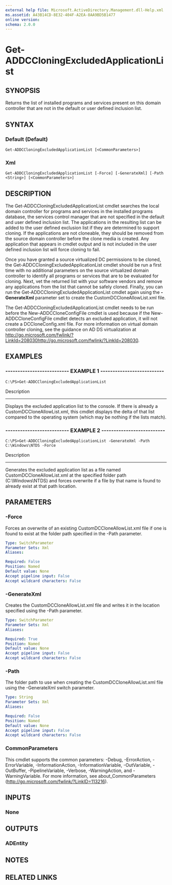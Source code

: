 ```yaml
---
external help file: Microsoft.ActiveDirectory.Management.dll-Help.xml
ms.assetid: A43B14CD-8E32-404F-A2EA-8AA9BD5B1477
online version: 
schema: 2.0.0
---
```


# Get-ADDCCloningExcludedApplicationList

## SYNOPSIS
Returns the list of installed programs and services present on this domain controller that are not in the default or user defined inclusion list.

## SYNTAX

### Default (Default)
```
Get-ADDCCloningExcludedApplicationList [<CommonParameters>]
```

### Xml
```
Get-ADDCCloningExcludedApplicationList [-Force] [-GenerateXml] [-Path <String>] [<CommonParameters>]
```

## DESCRIPTION
The Get-ADDCCloningExcludedApplicationList cmdlet searches the local domain controller for programs and services in the installed programs database, the services control manager that are not specified in the default and user defined inclusion list.
The applications in the resulting list can be added to the user defined exclusion list if they are determined to support cloning.
If the applications are not cloneable, they should be removed from the source domain controller before the clone media is created.
Any application that appears in cmdlet output and is not included in the user defined inclusion list will force cloning to fail.

Once you have granted a source virtualized DC permissions to be cloned, the Get-ADDCCloningExcludedApplicationList cmdlet should be run a first time with no additional parameters on the source virtualized domain controller to identify all programs or services that are to be evaluated for cloning.
Next, vet the returned list with your software vendors and remove any applications from the list that cannot be safely cloned.
Finally, you can run the Get-ADDCCloningExcludedApplicationList cmdlet again using the **-GenerateXml** parameter set to create the CustomDCCloneAllowList.xml file.

The Get-ADDCCloningExcludedApplicationList cmdlet needs to be run before the New-ADDCCloneConfigFile cmdlet is used because if the New-ADDCCloneConfigFile cmdlet detects an excluded application, it will not create a DCCloneConfig.xml file.
For more information on virtual domain controller cloning, see the guidance on AD DS virtualization at http://go.microsoft.com/fwlink/?LinkId=208030http://go.microsoft.com/fwlink/?LinkId=208030.

## EXAMPLES

### -------------------------- EXAMPLE 1 --------------------------
```
C:\PS>Get-ADDCCloningExcludedApplicationList
```

Description

-----------

Displays the excluded application list to the console.
If there is already a CustomDCCloneAllowList.xml, this cmdlet displays the delta of that list compared to the operating system (which may be nothing if the lists match).

### -------------------------- EXAMPLE 2 --------------------------
```
C:\PS>Get-ADDCCloningExcludedApplicationList -GenerateXml -Path C:\Windows\NTDS -Force
```

Description

-----------

Generates the excluded application list as a file named CustomDCCloneAllowList.xml at the specified folder path (C:\Windows\NTDS) and forces overwrite if a file by that name is found to already exist at that path location.

## PARAMETERS

### -Force
Forces an overwrite of an existing CustomDCCloneAllowList.xml file if one is found to exist at the folder path specified in the -Path parameter.

```yaml
Type: SwitchParameter
Parameter Sets: Xml
Aliases: 

Required: False
Position: Named
Default value: None
Accept pipeline input: False
Accept wildcard characters: False
```

### -GenerateXml
Creates the CustomDCCloneAllowList.xml file and writes it in the location specified using the -Path parameter.

```yaml
Type: SwitchParameter
Parameter Sets: Xml
Aliases: 

Required: True
Position: Named
Default value: None
Accept pipeline input: False
Accept wildcard characters: False
```

### -Path
The folder path to use when creating the CustomDCCloneAllowList.xml file using the -GenerateXml switch parameter.

```yaml
Type: String
Parameter Sets: Xml
Aliases: 

Required: False
Position: Named
Default value: None
Accept pipeline input: False
Accept wildcard characters: False
```

### CommonParameters
This cmdlet supports the common parameters: -Debug, -ErrorAction, -ErrorVariable, -InformationAction, -InformationVariable, -OutVariable, -OutBuffer, -PipelineVariable, -Verbose, -WarningAction, and -WarningVariable. For more information, see about_CommonParameters (http://go.microsoft.com/fwlink/?LinkID=113216).

## INPUTS

### None

## OUTPUTS

### ADEntity

## NOTES

## RELATED LINKS

